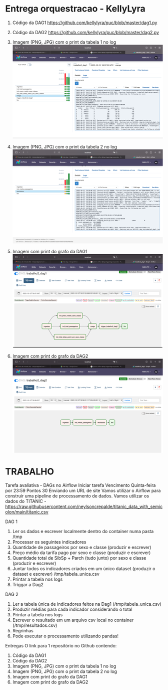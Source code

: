 # Entrega orquestracao - KellyLyra

1. Código da DAG1
https://github.com/kellylyra/puc/blob/master/dag1.py

2. Código da DAG2
https://github.com/kellylyra/puc/blob/master/dag2.py

3. Imagem (PNG, JPG) com o print da tabela 1 no log
![tabela final-dag1](/imagens/resultadofinal_dag1.png "tabela final-dag1")

4. Imagem (PNG, JPG) com o print da tabela 2 no log
![tabela final-dag2](/imagens/resultadofinal_dag2.png "tabela final-dag2")

5. Imagem com print do grafo da DAG1
![grafo-dag1](/imagens/grafo-dag1.png "grafo-dag1")

6. Imagem com print do grafo da DAG2
![grafo-dag2](/imagens/grafo_dag2.png "grafo-dag2")


# TRABALHO
Tarefa avaliativa - DAGs no Airflow
Iniciar tarefa
Vencimento Quinta-feira por 23:59  Pontos 30  Enviando um URL de site
Vamos utilizar o Airflow para construir uma pipeline de processamento de dados.
Vamos utilizar os dados do TITANIC -
https://raw.githubusercontent.com/neylsoncrepalde/titanic_data_with_semicolon/main/titanic.csv

DAG 1

1. Ler os dados e escrever localmente dentro do container numa pasta /tmp
2. Processar os seguintes indicadores
  1. Quantidade de passageiros por sexo e classe (produzir e escrever)
  2. Preço médio da tarifa pago por sexo e classe (produzir e escrever)
  3. Quantidade total de SibSp + Parch (tudo junto) por sexo e classe (produzir e escrever)
3. Juntar todos os indicadores criados em um único dataset (produzir o dataset e escrever) /tmp/tabela_unica.csv
4. Printar a tabela nos logs
5. Triggar a Dag2

DAG 2

1. Ler a tabela única de indicadores feitos na Dag1 (/tmp/tabela_unica.csv)
2. Produzir médias para cada indicador considerando o total
3. Printar a tabela nos logs
4. Escrever o resultado em um arquivo csv local no container (/tmp/resultados.csv)
5. Regrinhas
6. Pode executar o processamento utilizando pandas!

Entregas
O link para 1 repositório no Github contendo:

1. Código da DAG1
2. Código da DAG2
3. Imagem (PNG, JPG) com o print da tabela 1 no log
4. Imagem (PNG, JPG) com o print da tabela 2 no log
5. Imagem com print do grafo da DAG1
6. Imagem com print do grafo da DAG2
